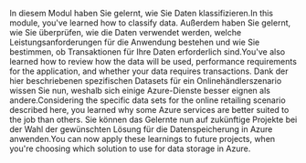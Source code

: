 <span data-ttu-id="7ae9b-101">In diesem Modul haben Sie gelernt, wie Sie Daten klassifizieren.</span><span class="sxs-lookup"><span data-stu-id="7ae9b-101">In this module, you've learned how to classify data.</span></span> <span data-ttu-id="7ae9b-102">Außerdem haben Sie gelernt, wie Sie überprüfen, wie die Daten verwendet werden, welche Leistungsanforderungen für die Anwendung bestehen und wie Sie bestimmen, ob Transaktionen für Ihre Daten erforderlich sind.</span><span class="sxs-lookup"><span data-stu-id="7ae9b-102">You've also learned how to review how the data will be used, performance requirements for the application, and whether your data requires transactions.</span></span> <span data-ttu-id="7ae9b-103">Dank der hier beschriebenen spezifischen Datasets für ein Onlinehändlerszenario wissen Sie nun, weshalb sich einige Azure-Dienste besser eignen als andere.</span><span class="sxs-lookup"><span data-stu-id="7ae9b-103">Considering the specific data sets for the online retailing scenario described here, you learned why some Azure services are better suited to the job than others.</span></span> <span data-ttu-id="7ae9b-104">Sie können das Gelernte nun auf zukünftige Projekte bei der Wahl der gewünschten Lösung für die Datenspeicherung in Azure anwenden.</span><span class="sxs-lookup"><span data-stu-id="7ae9b-104">You can now apply these learnings to future projects, when you're choosing which solution to use for data storage in Azure.</span></span>